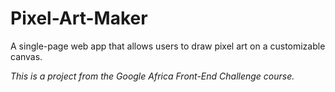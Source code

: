 # Pixel-Art-Maker
A single-page web app that allows users to draw pixel art on a customizable canvas.

*This is a project from the Google Africa Front-End Challenge course.*
